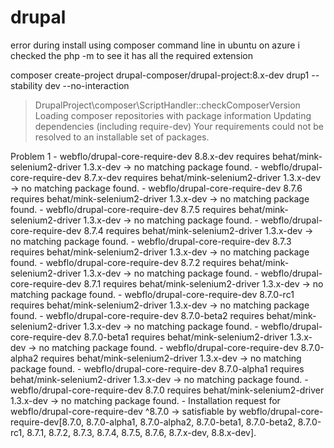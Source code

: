# drupal
error during install using composer command line in ubuntu on azure
i checked the php -m to see it has all the required extension

composer create-project drupal-composer/drupal-project:8.x-dev drup1 --stability dev --no-interaction
> DrupalProject\composer\ScriptHandler::checkComposerVersion
Loading composer repositories with package information
Updating dependencies (including require-dev)
Your requirements could not be resolved to an installable set of packages.

  Problem 1
    - webflo/drupal-core-require-dev 8.8.x-dev requires behat/mink-selenium2-driver 1.3.x-dev -> no matching package found.
    - webflo/drupal-core-require-dev 8.7.x-dev requires behat/mink-selenium2-driver 1.3.x-dev -> no matching package found.
    - webflo/drupal-core-require-dev 8.7.6 requires behat/mink-selenium2-driver 1.3.x-dev -> no matching package found.
    - webflo/drupal-core-require-dev 8.7.5 requires behat/mink-selenium2-driver 1.3.x-dev -> no matching package found.
    - webflo/drupal-core-require-dev 8.7.4 requires behat/mink-selenium2-driver 1.3.x-dev -> no matching package found.
    - webflo/drupal-core-require-dev 8.7.3 requires behat/mink-selenium2-driver 1.3.x-dev -> no matching package found.
    - webflo/drupal-core-require-dev 8.7.2 requires behat/mink-selenium2-driver 1.3.x-dev -> no matching package found.
    - webflo/drupal-core-require-dev 8.7.1 requires behat/mink-selenium2-driver 1.3.x-dev -> no matching package found.
    - webflo/drupal-core-require-dev 8.7.0-rc1 requires behat/mink-selenium2-driver 1.3.x-dev -> no matching package found.
    - webflo/drupal-core-require-dev 8.7.0-beta2 requires behat/mink-selenium2-driver 1.3.x-dev -> no matching package found.
    - webflo/drupal-core-require-dev 8.7.0-beta1 requires behat/mink-selenium2-driver 1.3.x-dev -> no matching package found.
    - webflo/drupal-core-require-dev 8.7.0-alpha2 requires behat/mink-selenium2-driver 1.3.x-dev -> no matching package found.
    - webflo/drupal-core-require-dev 8.7.0-alpha1 requires behat/mink-selenium2-driver 1.3.x-dev -> no matching package found.
    - webflo/drupal-core-require-dev 8.7.0 requires behat/mink-selenium2-driver 1.3.x-dev -> no matching package found.
    - Installation request for webflo/drupal-core-require-dev ^8.7.0 -> satisfiable by webflo/drupal-core-require-dev[8.7.0, 8.7.0-alpha1, 8.7.0-alpha2, 8.7.0-beta1, 8.7.0-beta2, 8.7.0-rc1, 8.7.1, 8.7.2, 8.7.3, 8.7.4, 8.7.5, 8.7.6, 8.7.x-dev, 8.8.x-dev].
